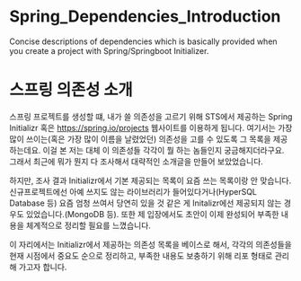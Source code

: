 # Spring_Dependencies_Introduction
Concise descriptions of dependencies which is basically provided when you create a project with Spring/Springboot Initializer.

# 스프링 의존성 소개
스프링 프로젝트를 생성할 떄, 내가 쓸 의존성을 고르기 위해 STS에서 제공하는 Spring Initializr 혹은 https://spring.io/projects 웹사이트를 이용하게 됩니다. 여기서는 가장 많이 쓰이는(혹은 가장 많이 이름을 날렸었던) 의존성을 고를 수 있도록 그 목록을 제공하는데요. 이걸 본 저는 대체 이 의존성들 각각이 뭘 하는 놈들인지 궁금해지더라구요. 그래서 최근에 뭐가 뭔지 다 조사해서 대략적인 소개글을 만들어 보았었습니다.

하지만, 조사 결과 Initializr에서 기본 제공되는 목록이 요즘 쓰는 목록이랑 안 맞습니다. 신규프로젝트에선 아예 쓰지도 않는 라이브러리가 들어있다거나(HyperSQL Database 등) 요즘 엄청 쓰여서 당연히 있을 것 같은 게 Initalizr에선 제공되지 않는 경우도 있었습니다.(MongoDB 등). 또한 제 입장에서도 초안이 이제 완성되어 부족한 내용을 체계적으로 정리할 필요를 느꼈습니다.

이 자리에서는 Initializr에서 제공하는 의존성 목록을 베이스로 해서, 각각의 의존성들을 현재 시점에서 중요도 순으로 정리하고, 부족한 내용도 보충하기 위해 리포 형태로 관리해 가고자 합니다.
